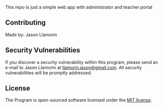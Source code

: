 

This repo is just a simple web app with administrator and teacher portal


## Contributing

Made by: Jason Llamorin

## Security Vulnerabilities

If you discover a security vulnerability within this program, please send an e-mail to Jason Llamorin at llamorin.jason@gmail.com. All security vulnerabilities will be promptly addressed.

## License

The Program is open-sourced software licensed under the [MIT license](http://opensource.org/licenses/MIT).
